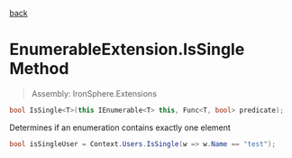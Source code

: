 ﻿

[back](/IronSphere.Extensions/types/EnumerableExtension)

# EnumerableExtension.IsSingle Method

> Assembly: IronSphere.Extensions

```csharp
bool IsSingle<T>(this IEnumerable<T> this, Func<T, bool> predicate);
```

Determines if an enumeration contains exactly one element

```csharp
bool isSingleUser = Context.Users.IsSingle(w => w.Name == "test");
``` 